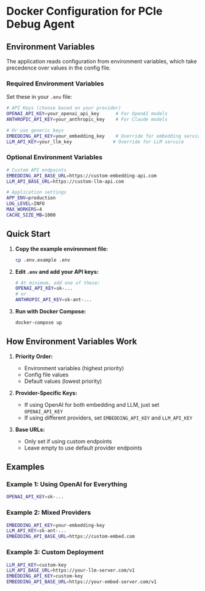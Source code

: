 # Docker Configuration for PCIe Debug Agent

## Environment Variables

The application reads configuration from environment variables, which take precedence over values in the config file.

### Required Environment Variables

Set these in your `.env` file:

```bash
# API Keys (choose based on your provider)
OPENAI_API_KEY=your_openai_api_key      # For OpenAI models
ANTHROPIC_API_KEY=your_anthropic_key    # For Claude models

# Or use generic keys
EMBEDDING_API_KEY=your_embedding_key    # Override for embedding service
LLM_API_KEY=your_llm_key               # Override for LLM service
```

### Optional Environment Variables

```bash
# Custom API endpoints
EMBEDDING_API_BASE_URL=https://custom-embedding-api.com
LLM_API_BASE_URL=https://custom-llm-api.com

# Application settings
APP_ENV=production
LOG_LEVEL=INFO
MAX_WORKERS=4
CACHE_SIZE_MB=1000
```

## Quick Start

1. **Copy the example environment file:**
   ```bash
   cp .env.example .env
   ```

2. **Edit `.env` and add your API keys:**
   ```bash
   # At minimum, add one of these:
   OPENAI_API_KEY=sk-...
   # or
   ANTHROPIC_API_KEY=sk-ant-...
   ```

3. **Run with Docker Compose:**
   ```bash
   docker-compose up
   ```

## How Environment Variables Work

1. **Priority Order:**
   - Environment variables (highest priority)
   - Config file values
   - Default values (lowest priority)

2. **Provider-Specific Keys:**
   - If using OpenAI for both embedding and LLM, just set `OPENAI_API_KEY`
   - If using different providers, set `EMBEDDING_API_KEY` and `LLM_API_KEY`

3. **Base URLs:**
   - Only set if using custom endpoints
   - Leave empty to use default provider endpoints

## Examples

### Example 1: Using OpenAI for Everything
```bash
OPENAI_API_KEY=sk-...
```

### Example 2: Mixed Providers
```bash
EMBEDDING_API_KEY=your-embedding-key
LLM_API_KEY=sk-ant-...
EMBEDDING_API_BASE_URL=https://custom-embed.com
```

### Example 3: Custom Deployment
```bash
LLM_API_KEY=custom-key
LLM_API_BASE_URL=https://your-llm-server.com/v1
EMBEDDING_API_KEY=custom-key
EMBEDDING_API_BASE_URL=https://your-embed-server.com/v1
```